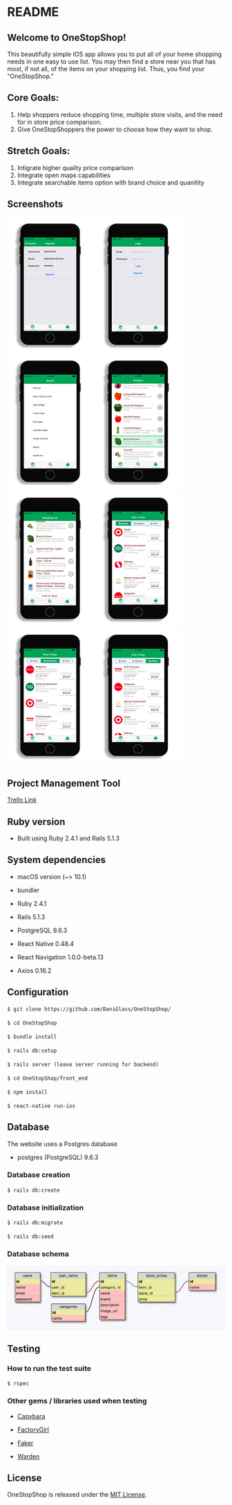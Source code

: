 # README

##  Welcome to OneStopShop!

This beautifully simple IOS app allows you to put all of your home shopping needs in one easy to use list. You may then find a store near you that has most, if not all, of the items on your shopping list. Thus, you find your "OneStopShop."

## Core Goals:

1. Help shoppers reduce shopping time, multiple store visits, and the need for in store price comparison.
2. Give OneStopShoppers the power to choose how they want to shop.

## Stretch Goals:

1. Intigrate higher quality price comparison
2. Integrate open maps capabilities
3. Integrate searchable items option with brand choice and quanitity

## Screenshots

![Login Screen](https://github.com/DaniGlass/OneStopShop/blob/master/lib/screenshots/login.jpg)
![Register Screen](https://github.com/DaniGlass/OneStopShop/blob/master/lib/screenshots/register.jpg)
![Categories Screen](https://github.com/DaniGlass/OneStopShop/blob/master/lib/screenshots/categories.jpg)
![Item Selected Screen](https://github.com/DaniGlass/OneStopShop/blob/master/lib/screenshots/items_select.jpg)
![Shopping List Screen](https://github.com/DaniGlass/OneStopShop/blob/master/lib/screenshots/shopping_list.jpg)
![Store Results by Items Screen](https://github.com/DaniGlass/OneStopShop/blob/master/lib/screenshots/by_items.jpg)
![Store Results by Distance Screen](https://github.com/DaniGlass/OneStopShop/blob/master/lib/screenshots/by_distance.jpg)
![Store Results by Price Screen](https://github.com/DaniGlass/OneStopShop/blob/master/lib/screenshots/by_price.jpg)

## Project Management Tool

[Trello Link](https://trello.com/b/6IKQtjuC/main)

## Ruby version

* Built using Ruby 2.4.1 and Rails 5.1.3

## System dependencies

* macOS version (~> 10.1)

* bundler

* Ruby 2.4.1

* Rails 5.1.3

* PostgreSQL 9.6.3

* React Native 0.48.4

* React Navigation 1.0.0-beta.13

* Axios 0.16.2

## Configuration

    $ git clone https://github.com/DaniGlass/OneStopShop/

    $ cd OneStopShop

    $ bundle install

    $ rails db:setup

    $ rails server (leave server running for backend)

    $ cd OneStopShop/front_end

    $ npm install

    $ react-native run-ios

## Database

The website uses a Postgres database

* postgres (PostgreSQL) 9.6.3

### Database creation

    $ rails db:create

### Database initialization

    $ rails db:migrate

    $ rails db:seed

### Database schema

![DB schema](https://github.com/DaniGlass/OneStopShop/blob/master/OneStopShopSchema.png)

## Testing

### How to run the test suite

    $ rspec


### Other gems / libraries used when testing

* [Capybara](https://github.com/teamcapybara/capybara)

* [FactoryGirl](https://github.com/thoughtbot/factory_girl)

* [Faker](https://github.com/stympy/faker)

* [Warden](https://github.com/hassox/warden/wiki)

## License

OneStopShop is released under the [MIT License](https://opensource.org/licenses/MIT).
